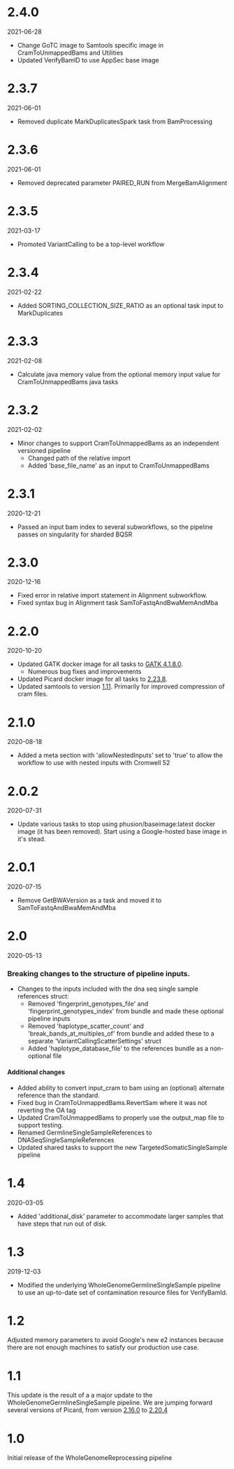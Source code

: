 # 2.4.0
2021-06-28

* Change GoTC image to Samtools specific image in CramToUnmappedBams and Utilities
* Updated VerifyBamID to use AppSec base image

# 2.3.7
2021-06-01

* Removed duplicate MarkDuplicatesSpark task from BamProcessing

# 2.3.6
2021-06-01 

* Removed deprecated parameter PAIRED_RUN from MergeBamAlignment

# 2.3.5
2021-03-17

* Promoted VariantCalling to be a top-level workflow

# 2.3.4
2021-02-22

* Added SORTING_COLLECTION_SIZE_RATIO as an optional task input to MarkDuplicates

# 2.3.3
2021-02-08

* Calculate java memory value from the optional memory input value for CramToUnmappedBams java tasks

# 2.3.2
2021-02-02

* Minor changes to support CramToUnmappedBams as an independent versioned pipeline
    * Changed path of the relative import
    * Added 'base_file_name' as an input to CramToUnmappedBams

# 2.3.1
2020-12-21

* Passed an input bam index to several subworkflows, so the pipeline passes on singularity for sharded BQSR

# 2.3.0
2020-12-16

* Fixed error in relative import statement in Alignment subworkflow.
* Fixed syntax bug in Alignment task SamToFastqAndBwaMemAndMba

# 2.2.0
2020-10-20

* Updated GATK docker image for all tasks to [GATK 4.1.8.0](https://github.com/broadinstitute/gatk/releases/tag/4.1.8.0).
    * Numerous bug fixes and improvements
* Updated Picard docker image for all tasks to [2.23.8](https://github.com/broadinstitute/picard/releases/tag/2.23.8).
* Updated samtools to version [1.11](https://github.com/samtools/samtools/releases/tag/1.11).  Primarily for improved compression of cram files.

# 2.1.0
2020-08-18

* Added a meta section with 'allowNestedInputs' set to 'true' to allow the workflow to use with nested inputs with Cromwell 52

# 2.0.2
2020-07-31

* Update various tasks to stop using phusion/baseimage:latest docker image (it has been removed).  Start using a Google-hosted base image in it's stead.

# 2.0.1
2020-07-15

* Remove GetBWAVersion as a task and moved it to SamToFastqAndBwaMemAndMba

# 2.0 
2020-05-13

### Breaking changes to the structure of pipeline inputs. 
* Changes to the inputs included with the dna seq single sample references struct:
    * Removed 'fingerprint_genotypes_file' and 'fingerprint_genotypes_index' from bundle and made these optional pipeline inputs
    * Removed 'haplotype_scatter_count' and 'break_bands_at_multiples_of' from bundle and added these to a separate 'VariantCallingScatterSettings' struct
    * Added 'haplotype_database_file' to the references bundle as a non-optional file
#### Additional changes
* Added ability to convert input_cram to bam using an (optional) alternate reference than the standard.
* Fixed bug in CramToUnmappedBams.RevertSam where it was not reverting the OA tag
* Updated CramToUnmappedBams to properly use the output_map file to support testing.
* Renamed GermlineSingleSampleReferences to DNASeqSingleSampleReferences
* Updated shared tasks to support the new TargetedSomaticSingleSample pipeline

# 1.4
2020-03-05

* Added 'additional_disk' parameter to accommodate larger samples that have steps that run out of disk.

# 1.3
2019-12-03

* Modified the underlying WholeGenomeGermlineSingleSample pipeline to use an up-to-date set of contamination resource files for VerifyBamId.

# 1.2
Adjusted memory parameters to avoid Google's new e2 instances because there are not enough machines to satisfy our production use case.

# 1.1
This update is the result of a a major update to the WholeGenomeGermlineSingleSample pipeline.
We are jumping forward several versions of Picard, from version [2.16.0](https://github.com/broadinstitute/picard/releases/tag/2.16.0) to [2.20.4](https://github.com/broadinstitute/picard/releases/tag/2.20.4)

# 1.0
Initial release of the WholeGenomeReprocessing pipeline
